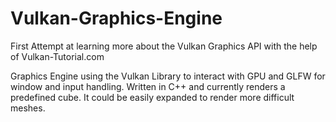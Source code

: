 # Vulkan-Graphics-Engine
First Attempt at learning more about the Vulkan Graphics API with the help of Vulkan-Tutorial.com

Graphics Engine using the Vulkan Library to interact with GPU and GLFW for window and input handling. Written in C++ and currently renders a predefined cube. It could be easily expanded to render more difficult meshes.
